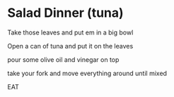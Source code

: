 # Salad Dinner (tuna)
Take those leaves and put em in a big bowl

Open a can of tuna and put it on the leaves

pour some olive oil and vinegar on top

take your fork and move everything around until mixed

EAT
